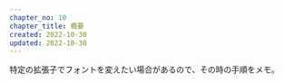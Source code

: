 ```yaml
---
chapter_no: 10
chapter_title: 概要
created: 2022-10-30
updated: 2022-10-30
---
```

特定の拡張子でフォントを変えたい場合があるので、その時の手順をメモ。

